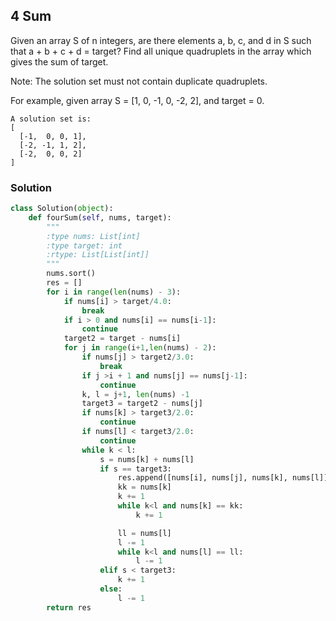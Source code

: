## 4 Sum

Given an array S of n integers, are there elements a, b, c, and d in S such that a + b + c + d = target? Find all unique quadruplets in the array which gives the sum of target.

Note: The solution set must not contain duplicate quadruplets.

For example, given array S = [1, 0, -1, 0, -2, 2], and target = 0.
```
A solution set is:
[
  [-1,  0, 0, 1],
  [-2, -1, 1, 2],
  [-2,  0, 0, 2]
]
```

### Solution

```python
class Solution(object):
    def fourSum(self, nums, target):
        """
        :type nums: List[int]
        :type target: int
        :rtype: List[List[int]]
        """
        nums.sort()
        res = []
        for i in range(len(nums) - 3):
            if nums[i] > target/4.0:
                break
            if i > 0 and nums[i] == nums[i-1]:
                continue
            target2 = target - nums[i]
            for j in range(i+1,len(nums) - 2):
                if nums[j] > target2/3.0:
                    break
                if j >i + 1 and nums[j] == nums[j-1]:
                    continue
                k, l = j+1, len(nums) -1
                target3 = target2 - nums[j]
                if nums[k] > target3/2.0:
                    continue
                if nums[l] < target3/2.0:
                    continue
                while k < l:
                    s = nums[k] + nums[l]
                    if s == target3:
                        res.append([nums[i], nums[j], nums[k], nums[l]])
                        kk = nums[k]
                        k += 1
                        while k<l and nums[k] == kk:
                            k += 1

                        ll = nums[l]
                        l -= 1
                        while k<l and nums[l] == ll:
                            l -= 1
                    elif s < target3:
                        k += 1
                    else:
                        l -= 1
        return res

```
